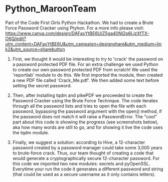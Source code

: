 # Python_MaroonTeam

Part of the Code First Girls Python Hackathon. We had to create a Brute Force Password Cracker using Ptyhon. 
For a more info please visit: https://www.canva.com/design/DAFaxYtBE6U/Z5ga40NI2p6LjzXfTX-O6Q/edit?utm_content=DAFaxYtBE6U&utm_campaign=designshare&utm_medium=link2&utm_source=sharebutton 

1) First, we thought it would be interesting to try to 'crack' the password on a password protected PDF file.
For an extra challenge we used Python to create our own password protected PDF from scratch! We used the 'reportlab' module to do this.
We first imported the module, then created a new PDF file called 'Crack_Me.pdf'.
We then added some text before setting the secret password.

2) Then, after installing tqdm and pikePDF we proceeded to create the Password Cracker using the Brute Force Technique.
The code iterates through all the password lists and tries to open the file with each password, bypassing the password argument with the open() method, if the password does not match it will raise a PasswordError.
The "cool" part about this code is showing the progress (see screenshots below), aka how many words are still to go, and for showing it live the code uses the tqdm module.

3) Finally, we suggest a solution: according to Hive, a 12-character password created by a password manager could take some 3,000 years to brute-force crack. Thus, our team thought of creating a code that would generate a cryptographically secure 12-character password. For this code we imported two new modules: secrets and pyOpenSSL. Everytime your run the code it generates a different password and string (that could be used as a secure username as it only contains letters). 
